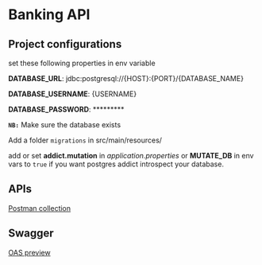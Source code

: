 # Banking API

## Project configurations

set these following properties in env variable

**DATABASE_URL**: jdbc:postgresql://{HOST}:{PORT}/{DATABASE_NAME}

**DATABASE_USERNAME**: {USERNAME}

**DATABASE_PASSWORD**: *********

**`NB:`** Make sure the database exists

Add a folder `migrations` in src/main/resources/

add or set **addict.mutation** in _application.properties_ or **MUTATE_DB** in env vars to `true` if you want postgres addict introspect your database.

## APIs

[Postman collection](https://www.postman.com/descent-module-geoscientist-81959278/workspace/banking-app/collection/33817658-ea2914df-9fa9-41d1-adf9-3b5d61d02807?action=share&creator=33817658)

## Swagger

[OAS preview](https://petstore.swagger.io/?url=https://raw.githubusercontent.com/banking-org/banking-api/dev/docs/api.yaml)